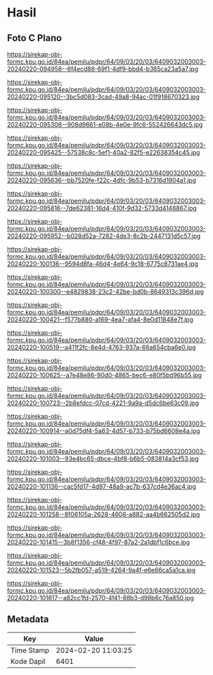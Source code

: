 # Hasil

## Foto C Plano

https://sirekap-obj-formc.kpu.go.id/84ea/pemilu/pdpr/64/09/03/20/03/6409032003003-20240220-094958--6f4ecd88-69f1-4df9-bbd4-b365ca23a5a7.jpg

https://sirekap-obj-formc.kpu.go.id/84ea/pemilu/pdpr/64/09/03/20/03/6409032003003-20240220-095120--3bc5d083-3cad-49a8-94ac-01f918670323.jpg

https://sirekap-obj-formc.kpu.go.id/84ea/pemilu/pdpr/64/09/03/20/03/6409032003003-20240220-095308--908d9661-e08b-4e0e-9fc6-552426643dc5.jpg

https://sirekap-obj-formc.kpu.go.id/84ea/pemilu/pdpr/64/09/03/20/03/6409032003003-20240220-095425--57538c8c-5ef1-40a2-82f5-e22638354c45.jpg

https://sirekap-obj-formc.kpu.go.id/84ea/pemilu/pdpr/64/09/03/20/03/6409032003003-20240220-095636--bb7520fe-f22c-4dfc-9b53-b7316d1904a1.jpg

https://sirekap-obj-formc.kpu.go.id/84ea/pemilu/pdpr/64/09/03/20/03/6409032003003-20240220-095816--7de62381-16d4-410f-9d32-5733d4146867.jpg

https://sirekap-obj-formc.kpu.go.id/84ea/pemilu/pdpr/64/09/03/20/03/6409032003003-20240220-095952--b028d52a-7282-4de3-8c2b-2447131d5c57.jpg

https://sirekap-obj-formc.kpu.go.id/84ea/pemilu/pdpr/64/09/03/20/03/6409032003003-20240220-100136--9594d8fa-46d4-4e64-9c18-6775c8731ae4.jpg

https://sirekap-obj-formc.kpu.go.id/84ea/pemilu/pdpr/64/09/03/20/03/6409032003003-20240220-100300--e4829838-23c2-42be-bd0b-8649313c396d.jpg

https://sirekap-obj-formc.kpu.go.id/84ea/pemilu/pdpr/64/09/03/20/03/6409032003003-20240220-100421--f577b880-a169-4ea7-afa4-8e0d11848e7f.jpg

https://sirekap-obj-formc.kpu.go.id/84ea/pemilu/pdpr/64/09/03/20/03/6409032003003-20240220-100519--a411f2fc-8e4d-4763-937a-66a654cba6e0.jpg

https://sirekap-obj-formc.kpu.go.id/84ea/pemilu/pdpr/64/09/03/20/03/6409032003003-20240220-100625--a7e48e86-90d0-4865-bec6-e80f5bd96b55.jpg

https://sirekap-obj-formc.kpu.go.id/84ea/pemilu/pdpr/64/09/03/20/03/6409032003003-20240220-100723--2b8efdcc-07cd-4221-9a9a-d5dc6be63c09.jpg

https://sirekap-obj-formc.kpu.go.id/84ea/pemilu/pdpr/64/09/03/20/03/6409032003003-20240220-100914--a0d75df4-5a63-4d57-b733-b75bd6608e4a.jpg

https://sirekap-obj-formc.kpu.go.id/84ea/pemilu/pdpr/64/09/03/20/03/6409032003003-20240220-101003--93e4bc65-dbce-4bf8-b6b5-083814a3cf53.jpg

https://sirekap-obj-formc.kpu.go.id/84ea/pemilu/pdpr/64/09/03/20/03/6409032003003-20240220-101136--cac5fd17-4d97-48a9-ac7b-637cd4e36ac4.jpg

https://sirekap-obj-formc.kpu.go.id/84ea/pemilu/pdpr/64/09/03/20/03/6409032003003-20240220-101258--8f06105a-2628-4608-a882-aa4b662505d2.jpg

https://sirekap-obj-formc.kpu.go.id/84ea/pemilu/pdpr/64/09/03/20/03/6409032003003-20240220-101415--3b8f1356-cf48-4f97-87a2-2a1dbf1c6bce.jpg

https://sirekap-obj-formc.kpu.go.id/84ea/pemilu/pdpr/64/09/03/20/03/6409032003003-20240220-101523--5b2fb057-a519-4264-9a4f-e6e66ca5a1ca.jpg

https://sirekap-obj-formc.kpu.go.id/84ea/pemilu/pdpr/64/09/03/20/03/6409032003003-20240220-101617--a82cc1fd-2570-4f41-88b3-d98b6c76a850.jpg


## Metadata

| Key        | Value               |
| ---------- | ------------------- |
| Time Stamp | 2024-02-20 11:03:25 |
| Kode Dapil | 6401                |



